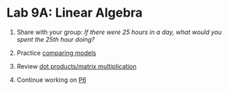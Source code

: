 # Lab 9A: Linear Algebra

1. Share with your group: *If there were 25 hours in a day, what would you spent the 25th hour doing?*

2. Practice [comparing models](./model-comparison)

3. Review [dot products/matrix multiplication](./dot-product-matrix-multiplication)

4. Continue working on [P6](../p6)